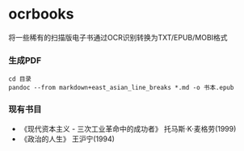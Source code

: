 # ocrbooks
将一些稀有的扫描版电子书通过OCR识别转换为TXT/EPUB/MOBI格式

### 生成PDF

```
cd 目录
pandoc --from markdown+east_asian_line_breaks *.md -o 书本.epub
```

### 现有书目

* 《现代资本主义 - 三次工业革命中的成功者》 托马斯·K·麦格劳(1999)
* 《政治的人生》   王沪宁(1994)
